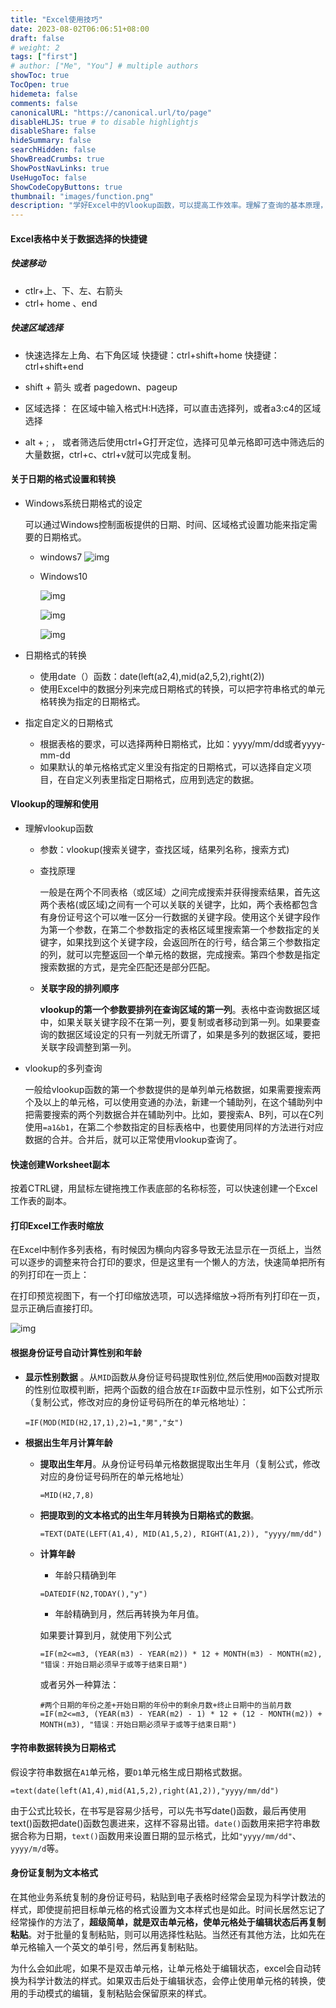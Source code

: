 ```yaml
---
title: "Excel使用技巧"
date: 2023-08-02T06:06:51+08:00
draft: false
# weight: 2
tags: ["first"]
# author: ["Me", "You"] # multiple authors
showToc: true
TocOpen: true
hidemeta: false
comments: false
canonicalURL: "https://canonical.url/to/page"
disableHLJS: true # to disable highlightjs
disableShare: false
hideSummary: false
searchHidden: false
ShowBreadCrumbs: true
ShowPostNavLinks: true
UseHugoToc: false
ShowCodeCopyButtons: true
thumbnail: "images/function.png"
description: "学好Excel中的Vlookup函数，可以提高工作效率。理解了查询的基本原理，使用起来才能融会贯通"
---
```


#### Excel表格中关于数据选择的快捷键

##### 快速移动

* ctlr+上、下、左、右箭头
* ctrl+ home 、end

##### 快速区域选择
* 快速选择左上角、右下角区域
      快捷键：ctrl+shift+home
      快捷键：ctrl+shift+end

* shift +  箭头  或者  pagedown、pageup
* 区域选择：
     在区域中输入格式H:H选择，可以直击选择列，或者a3:c4的区域选择

* alt + ; ，   或者筛选后使用ctrl+G打开定位，选择可见单元格即可选中筛选后的大量数据，ctrl+c、ctrl+v就可以完成复制。

#### 关于日期的格式设置和转换

* Windows系统日期格式的设定

  可以通过Windows控制面板提供的日期、时间、区域格式设置功能来指定需要的日期格式。
  
  * windows7
   ![img](images/win7_区域和语言_2.png)
  
  * Windows10
  
    ![img](images/win10_时间语言.png)
  
    ![img](images/win10_更改数据格式.png)
  
    ![img](images/win10_日期.png)
  
* 日期格式的转换

  * 使用date（）函数：date(left(a2,4),mid(a2,5,2),right(2))
  * 使用Excel中的数据分列来完成日期格式的转换，可以把字符串格式的单元格转换为指定的日期格式。

* 指定自定义的日期格式

  * 根据表格的要求，可以选择两种日期格式，比如：yyyy/mm/dd或者yyyy-mm-dd
  * 如果默认的单元格格式定义里没有指定的日期格式，可以选择自定义项目，在自定义列表里指定日期格式，应用到选定的数据。

#### Vlookup的理解和使用

* 理解vlookup函数

  * 参数：vlookup(搜索关键字，查找区域，结果列名称，搜索方式)

  * 查找原理

    一般是在两个不同表格（或区域）之间完成搜索并获得搜索结果，首先这两个表格(或区域)之间有一个可以关联的关键字，比如，两个表格都包含有身份证号这个可以唯一区分一行数据的关键字段。使用这个关键字段作为第一个参数，在第二个参数指定的表格区域里搜索第一个参数指定的关键字，如果找到这个关键字段，会返回所在的行号，结合第三个参数指定的列，就可以完整返回一个单元格的数据，完成搜索。第四个参数是指定搜索数据的方式，是完全匹配还是部分匹配。
    
  * **关联字段的排列顺序**

    **vlookup的第一个参数要排列在查询区域的第一列**。表格中查询数据区域中，如果关联关键字段不在第一列，要复制或者移动到第一列。如果要查询的数据区域设定的只有一列就无所谓了，如果是多列的数据区域，要把关联字段调整到第一列。

* vlookup的多列查询    

  一般给vlookup函数的第一个参数提供的是单列单元格数据，如果需要搜索两个及以上的单元格，可以使用变通的办法，新建一个辅助列，在这个辅助列中把需要搜索的两个列数据合并在辅助列中。比如，要搜索A、B列，可以在C列使用`=a1&b1`，在第二个参数指定的目标表格中，也要使用同样的方法进行对应数据的合并。合并后，就可以正常使用vlookup查询了。
  
    

#### 快速创建Worksheet副本

按着CTRL键，用鼠标左键拖拽工作表底部的名称标签，可以快速创建一个Excel工作表的副本。

#### 打印Excel工作表时缩放

在Excel中制作多列表格，有时候因为横向内容多导致无法显示在一页纸上，当然可以逐步的调整来符合打印的要求，但是这里有一个懒人的方法，快速简单把所有的列打印在一页上：

在打印预览视图下，有一个打印缩放选项，可以选择缩放->将所有列打印在一页，显示正确后直接打印。

![img](images/print-all-columns-in-one-page.jpg)

#### 根据身份证号自动计算性别和年龄

* **显示性别数据** 。从`MID`函数从身份证号码提取性别位,然后使用`MOD`函数对提取的性别位取模判断，把两个函数的组合放在`IF`函数中显示性别，如下公式所示（复制公式，修改对应的身份证号码所在的单元格地址）：

  ```
  =IF(MOD(MID(H2,17,1),2)=1,"男","女")
  ```

  

* **根据出生年月计算年龄**

  * **提取出生年月**。从身份证号码单元格数据提取出生年月（复制公式，修改对应的身份证号码所在的单元格地址）

    ```
    =MID(H2,7,8)
    ```
    
  * **把提取到的文本格式的出生年月转换为日期格式的数据**。
    
    ```
    =TEXT(DATE(LEFT(A1,4), MID(A1,5,2), RIGHT(A1,2)), "yyyy/mm/dd")
    ```
    
  * **计算年龄**
  
    * 年龄只精确到年
    
    ```
    =DATEDIF(N2,TODAY(),"y")
    ```
    
    * 年龄精确到月，然后再转换为年月值。
    
    如果要计算到月，就使用下列公式
    
    ```
    =IF(m2<=m3, (YEAR(m3) - YEAR(m2)) * 12 + MONTH(m3) - MONTH(m2), "错误：开始日期必须早于或等于结束日期")
    ```
    
    或者另外一种算法：
    
    ```
    #两个日期的年份之差+开始日期的年份中的剩余月数+终止日期中的当前月数
    =IF(m2<=m3, (YEAR(m3) - YEAR(m2) - 1) * 12 + (12 - MONTH(m2)) + MONTH(m3), "错误：开始日期必须早于或等于结束日期")
    ```
    
    

#### 字符串数据转换为日期格式

假设字符串数据在`A1`单元格，要`D1`单元格生成日期格式数据。

```
=text(date(left(A1,4),mid(A1,5,2),right(A1,2)),"yyyy/mm/dd")
```

由于公式比较长，在书写是容易少括号，可以先书写date()函数，最后再使用text()函数把date()函数包裹进来，这样不容易出错。`date()`函数用来把字符串数据合称为日期，`text()`函数用来设置日期的显示格式，比如`"yyyy/mm/dd"`、`yyyy/m/d`等。

####  身份证复制为文本格式

在其他业务系统复制的身份证号码，粘贴到电子表格时经常会呈现为科学计数法的样式，即使提前把目标单元格的格式设置为文本样式也是如此。时间长居然忘记了经常操作的方法了，**超级简单，就是双击单元格，使单元格处于编辑状态后再复制粘贴**。对于批量的复制粘贴，则可以用选择性粘贴。当然还有其他方法，比如先在单元格输入一个英文的单引号，然后再复制粘贴。

为什么会如此呢，如果不是双击单元格，让单元格处于编辑状态，excel会自动转换为科学计数法的样式。如果双击后处于编辑状态，会停止使用单元格的转换，使用的手动模式的编辑，复制粘贴会保留原来的样式。
